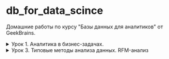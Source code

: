 # db_for_data_scince

Домашние работы по курсу "Базы данных для аналитиков" от GeekBrains.

<details>
  <summary>Урок 1. Аналитика в бизнес-задачах.</summary>

1. Залить в свою БД данные по продажам (часть таблицы Orders в csv, исходник [здесь](https://drive.google.com/drive/folders/1C3HqIJcABblKM2tz8vPGiXTFT7MisrML?usp=sharing).

2. Проанализировать, какой период данных выгружен

   ```sql
   select min(o_date), max(o_date) from orders_short;
   ```

   | min(o_date) | max(o_date) |
   | ----------- | ----------- |
   | 2001-01-20  | 2031-12-20  |

3) Посчитать кол-во строк, кол-во заказов и кол-во уникальных пользователей, кот совершали заказы.

   ```sql
   select count(id_o) as total, count(DISTINCT id_o) as unique_orders, count(DISTINCT user_id) as unique_users from orders_short;
   ```

   | total   | unique_orders | unique_users |
   | ------- | ------------- | ------------ |
   | 2002804 | 2002804       | 1015119      |

4. По годам посчитать средний чек, среднее кол-во заказов на пользователя, сделать вывод , как изменялись это показатели Год от года.

   ```sql
   select YEAR(o_date) as 'year', ROUND(AVG(price), 0) as 'avg_price', count(id_o) / count(DISTINCT user_id) as avg_orders from orders_short group by YEAR(o_date);
   ```

    <details>
      <summary>Результат</summary>

   | year | avg_price | avg_orders |
   | ---- | --------- | ---------- |
   | 2001 | 2329709   | 1.1825     |
   | 2002 | 2356190   | 1.1801     |
   | 2003 | 2352382   | 1.1852     |
   | 2004 | 2355992   | 1.1785     |
   | 2005 | 2314750   | 1.1866     |
   | 2006 | 2275903   | 1.1985     |
   | 2007 | 2291585   | 1.1897     |
   | 2008 | 2279671   | 1.1962     |
   | 2009 | 2253987   | 1.1864     |
   | 2010 | 2258623   | 1.1873     |
   | 2011 | 2261050   | 1.2001     |
   | 2012 | 2265938   | 1.1924     |
   | 2013 | 2289328   | 1.2036     |
   | 2014 | 2287217   | 1.1913     |
   | 2015 | 2144858   | 1.2259     |
   | 2016 | 2193478   | 1.1839     |
   | 2017 | 2239746   | 1.2146     |
   | 2018 | 2249528   | 1.2286     |
   | 2019 | 2144138   | 1.2215     |
   | 2020 | 2159371   | 1.2125     |
   | 2021 | 2216198   | 1.1990     |
   | 2022 | 2262312   | 1.1979     |
   | 2023 | 2282133   | 1.2000     |
   | 2024 | 2265576   | 1.2050     |
   | 2025 | 2274696   | 1.1853     |
   | 2026 | 2272565   | 1.1718     |
   | 2027 | 2332798   | 1.1764     |
   | 2028 | 2294473   | 1.1809     |
   | 2029 | 2352479   | 1.1751     |
   | 2030 | 2347706   | 1.1737     |
   | 2031 | 2279842   | 1.1523     |

    </details>

    <details>
      <summary>Графики</summary>

   Зависимость средней цены заказа от года

   ![Зависимость средней цены заказа от года](https://i.postimg.cc/c41fhXcn/graph1.png)

   Зависимость среднего количества заказов на пользователдя от года

   ![Зависимость среднего количества заказов на пользователдя от года](https://i.postimg.cc/CMsjbWb0/graph2.png)

    </summary>

5) Найти кол-во пользователей, кот покупали в одном году и перестали покупать в следующем.

   ```sql
    select count(t16.user_id) as 'count' from
      (select DISTINCT user_id from orders_short where YEAR(o_date) = 2016) t16
    left join
      (select DISTINCT user_id from orders_short where YEAR(o_date) = 2017) t17
    on t16.user_id = t17.user_id
    where t17.user_id is null;
   ```

   | count |
   | ----- |
   | 50338 |

6. Найти ID самого активного по кол-ву покупок пользователя.

   ```sql
   select user_id, count(id_o) as orders from orders_short group by user_id order by orders DESC LIMIT 1;
   ```

   | user_id | orders |
   | ------- | ------ |
   | 765861  | 3183   |

</details>

<details>
  <summary>Урок 3. Типовые методы анализа данных. RFM-анализ</summary>

Главная задача: сделать RFM-анализ на основе данных по продажам за 2 года.

1. Определяем критерии для каждой буквы R, F, M (т.е. к примеру, R – 3 для клиентов, которые покупали <= 30 дней от последней даты в базе, R – 2 для клиентов, которые покупали > 30 и менее 60 дней от последней даты в базе и т.д.)

| номер | r               | f                | m                   |
| ----- | --------------- | ---------------- | ------------------- |
| 1     | 60 < days       | 20 <= period     | spend < 1000        |
| 2     | 30 < days <= 60 | 10 <= period <20 | 1000 <= spend <5000 |
| 3     | days <= 30      | period < 10      | 5000 <= spend       |

При этом если пользователь совершил менее 4-х покупок, при определении периода f, он попадёт в категорию 1.

2. Для каждого пользователя получаем набор из 3 цифр (от 111 до 333, где 333 – самые классные пользователи)

```sql
DROP TABLE IF EXISTS `rfm_analys`;
CREATE TABLE `rfm_analys`
SELECT
	user_id,
	min(o_date) as first_activity,
	max(o_date) as last_activity,
	count(id_o) as orders_count,
	sum(price) as total_price,
	CASE
		WHEN count(id_o) < 4 THEN "1"
		ELSE (
			CASE
				WHEN (TIMESTAMPDIFF(DAY,min(o_date),max(o_date)) / (count(id_o) - 1)) < 10 THEN "3"
				WHEN (TIMESTAMPDIFF(DAY,min(o_date),max(o_date)) / (count(id_o) - 1)) >= 10 AND (TIMESTAMPDIFF(DAY,min(o_date),max(o_date)) / (count(id_o) - 1)) < 20 THEN "2"
				ELSE "1" END
		) END
	as f,
	CASE
		WHEN sum(price) < 1000 THEN "1"
		WHEN sum(price) >= 1000 AND sum(price) < 5000 THEN "2"
		ELSE "3" end  AS m,
	CASE
		WHEN TIMESTAMPDIFF(DAY,max(o_date),date('2018-01-01')) >= 0 AND TIMESTAMPDIFF(DAY,max(o_date),date('2018-01-01')) < 30 THEN "1"
       	WHEN TIMESTAMPDIFF(DAY,max(o_date),date('2018-01-01')) >= 30 AND TIMESTAMPDIFF(DAY,max(o_date),date('2018-01-01')) < 60 THEN "2"
  		ELSE "3" end  AS r
FROM orders
WHERE YEAR(o_date) >= 2016 AND YEAR(o_date) <= 2017
GROUP BY user_id;
```

3. Вводим группировку, к примеру, 333 и 233 – это Vip, 1XX – это Lost, остальные Regular ( можете ввести боле глубокую сегментацию)

```sql
SELECT count(user_id) as 'count_users', sum(total_price) as sum_price, r, f, m FROM rfm_analys GROUP BY r, f, m;
```

<details>
  <summary>результат</summary>

| count_users | sum_price    | r   | f   | m   |
| ----------- | ------------ | --- | --- | --- |
| 2278        | 1415626.80   | 1   | 1   | 1   |
| 4864        | 11119192.00  | 1   | 1   | 2   |
| 909         | 9258659.90   | 1   | 1   | 3   |
| 1           | 2183.30      | 1   | 2   | 2   |
| 12          | 1209730.90   | 1   | 2   | 3   |
| 4           | 9448.60      | 1   | 3   | 2   |
| 17          | 4590434.10   | 1   | 3   | 3   |
| 1728        | 1062237.40   | 2   | 1   | 1   |
| 3485        | 8147398.00   | 2   | 1   | 2   |
| 1072        | 12651483.60  | 2   | 1   | 3   |
| 6           | 882138.60    | 2   | 2   | 3   |
| 3           | 11225.90     | 2   | 3   | 2   |
| 13          | 2347355.50   | 2   | 3   | 3   |
| 29864       | 17187681.70  | 3   | 1   | 1   |
| 51251       | 115306470.30 | 3   | 1   | 2   |
| 10586       | 109157612.90 | 3   | 1   | 3   |
| 9           | 28374.50     | 3   | 2   | 2   |
| 22          | 1296271.90   | 3   | 2   | 3   |
| 5           | 3701.60      | 3   | 3   | 1   |
| 71          | 206940.30    | 3   | 3   | 2   |
| 167         | 4687843.30   | 3   | 3   | 3   |

</details>

Всего пользователей и потраченных ими денег:

```sql
SELECT count(user_id), sum(total_price) FROM rfm_analys;
```

| count(user_id) | sum(total_price) |
| -------------- | ---------------- |
| 106367         | 300582011.10     |

Добавим категории пользователей.

```sql
ALTER TABLE rfm_analys ADD category VARCHAR(10);
UPDATE rfm_analys set category = (
	CASE
		WHEN (r='3' OR r='2') AND f = '3' AND m='3' THEN 'vip'
		WHEN r='1'	THEN 'lost'
		ELSE 'regular' END
);
```

4. Для каждой группы из п. 3 находим кол-во пользователей, кот. попали в них и % товарооборота, которое они сделали на эти 2 года.

```sql
SELECT
	sum(total_price) as total_spend,
	concat(round(( sum(total_price)/ (SELECT sum(total_price) FROM rfm_analys) * 100 ),2),'%') AS percentage,
	count(user_id) as users_count,
	category
FROM rfm_analys
GROUP BY category
ORDER BY total_spend DESC;
```

| total_spend  | percentage | users_count | category |
| ------------ | ---------- | ----------- | -------- |
| 265941536.70 | 88.48%     | 98102       | regular  |
| 27605275.60  | 9.18%      | 8085        | lost     |
| 7035198.80   | 2.34%      | 180         | vip      |

5. Проверяем, что общее кол-во пользователей бьется с суммой кол-ва пользователей по группам из п. 3 (если у вас есть логические ошибки в создании групп, у вас не собьются цифры). То же самое делаем и по деньгам.

Количество пользователей в пункте 4 `98102 + 8085 + 180 = 106367` совпадает с количеством пользователей в пункте 3.

Количество потраченных денег в пункте 4 `265941536.70 + 27605275.60 + 7035198.80 = 300582011.1` совпадает со значением в пункте 3.

   </details>
